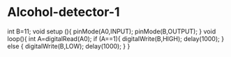 # Alcohol-detector-1
int B=11; void setup (){ pinMode(A0,INPUT); pinMode(B,OUTPUT); } void loop(){ int A=digitalRead(A0); if (A==1){ digitalWrite(B,HIGH); delay(1000); } else  { digitalWrite(B,LOW); delay(1000); } }
